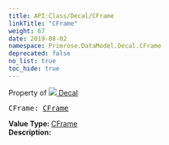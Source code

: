 ```yaml
---
title: API:Class/Decal/CFrame
linkTitle: "CFrame"
weight: 67
date: 2019-08-02
namespace: Primrose.DataModel.Decal.CFrame
deprecated: false
no_list: true
toc_hide: true
---
```

Property of <a href="/docs/api-reference/Class/Decal"><img src="/icons/silk/photo.png"/>&nbsp;Decal</a>
<pre class="method-declaration">
CFrame: <a class="type" href="/docs/api-reference/DataType/CFrame">CFrame</a></pre>
<b>Value Type: </b>
<a class="type" href="/docs/api-reference/DataType/CFrame">CFrame</a>
<br/>
<b>Description: </b>